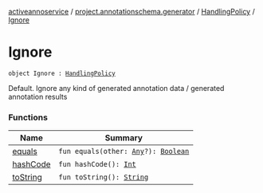 [activeannoservice](../../../index.md) / [project.annotationschema.generator](../../index.md) / [HandlingPolicy](../index.md) / [Ignore](./index.md)

# Ignore

`object Ignore : `[`HandlingPolicy`](../index.md)

Default. Ignore any kind of generated annotation data / generated annotation results

### Functions

| Name | Summary |
|---|---|
| [equals](equals.md) | `fun equals(other: `[`Any`](https://kotlinlang.org/api/latest/jvm/stdlib/kotlin/-any/index.html)`?): `[`Boolean`](https://kotlinlang.org/api/latest/jvm/stdlib/kotlin/-boolean/index.html) |
| [hashCode](hash-code.md) | `fun hashCode(): `[`Int`](https://kotlinlang.org/api/latest/jvm/stdlib/kotlin/-int/index.html) |
| [toString](to-string.md) | `fun toString(): `[`String`](https://kotlinlang.org/api/latest/jvm/stdlib/kotlin/-string/index.html) |
